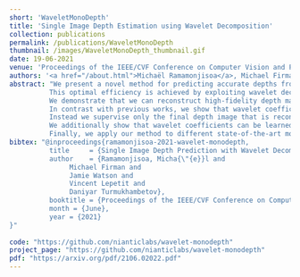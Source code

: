 ```yaml
---
short: 'WaveletMonoDepth'
title: 'Single Image Depth Estimation using Wavelet Decomposition'
collection: publications
permalink: /publications/WaveletMonoDepth
thumbnail: /images/WaveletMonoDepth_thumbnail.gif
date: 19-06-2021
venue: 'Proceedings of the IEEE/CVF Conference on Computer Vision and Pattern Recognition (CVPR)'
authors: '<a href="/about.html">Michaël Ramamonjisoa</a>, Michael Firman, Jamie Watson, Vincent Lepetit and Daniyar Turmukhambetov'
abstract: "We present a novel method for predicting accurate depths from monocular images with high efficiency. 
          This optimal efficiency is achieved by exploiting wavelet decomposition, which is integrated in a fully differentiable encoder-decoder architecture. 
          We demonstrate that we can reconstruct high-fidelity depth maps by predicting sparse wavelet coefficients. 
          In contrast with previous works, we show that wavelet coefficients can be learned without direct supervision on coefficients. 
          Instead we supervise only the final depth image that is reconstructed through the inverse wavelet transform. 
          We additionally show that wavelet coefficients can be learned in fully self-supervised scenarios, without access to ground-truth depth. 
          Finally, we apply our method to different state-of-the-art monocular depth estimation models, in each case giving similar or better results compared to the original model, while requiring less than half the multiply-adds in the decoder network."
bibtex: "@inproceedings{ramamonjisoa-2021-wavelet-monodepth,
          title     = {Single Image Depth Prediction with Wavelet Decomposition},
          author    = {Ramamonjisoa, Micha{\"{e}}l and
               Michael Firman and
               Jamie Watson and
               Vincent Lepetit and
               Daniyar Turmukhambetov},
          booktitle = {Proceedings of the IEEE/CVF Conference on Computer Vision and Pattern Recognition},
          month = {June},
          year = {2021}
}"
    
code: "https://github.com/nianticlabs/wavelet-monodepth"
project_page: "https://github.com/nianticlabs/wavelet-monodepth"
pdf: "https://arxiv.org/pdf/2106.02022.pdf"
---
```


